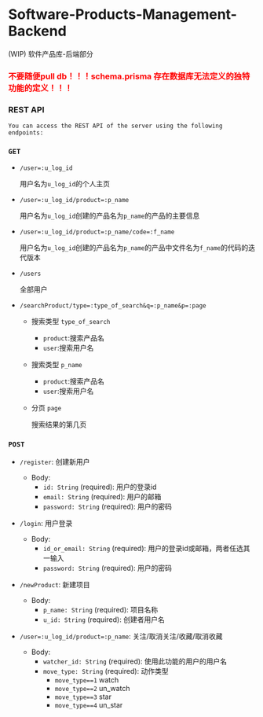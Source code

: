 # Software-Products-Management-Backend
(WIP) 软件产品库-后端部分

### <p style="color: red">不要随便pull db！！！schema.prisma 存在数据库无法定义的独特功能的定义！！！</p>

### REST API

`You can access the REST API of the server using the following endpoints:`

### `GET`

- `/user=:u_log_id`

   用户名为`u_log_id`的个人主页

- `/user=:u_log_id/product=:p_name`

    用户名为`u_log_id`创建的产品名为`p_name`的产品的主要信息

- `/user=:u_log_id/product=:p_name/code=:f_name`

    用户名为`u_log_id`创建的产品名为`p_name`的产品中文件名为`f_name`的代码的迭代版本

- `/users`

    全部用户

- `/searchProduct/type=:type_of_search&q=:p_name&p=:page`
  - 搜索类型 `type_of_search`
    - `product`:搜索产品名 
    - `user`:搜索用户名 

  - 搜索类型 `p_name`
    - `product`:搜索产品名 
    - `user`:搜索用户名 

  - 分页 `page`

    搜索结果的第几页

### `POST`

- `/register`: 创建新用户
  - Body:
    - `id: String` (required): 用户的登录id
    - `email: String` (required): 用户的邮箱
    - `password: String` (required): 用户的密码
- `/login`: 用户登录
  - Body:
    - `id_or_email: String` (required): 用户的登录id或邮箱，两者任选其一输入
    - `password: String` (required): 用户的密码

- `/newProduct`: 新建项目
  - Body:
    - `p_name: String` (required): 项目名称
    - `u_id: String` (required): 创建者用户名

- `/user=:u_log_id/product=:p_name`: 关注/取消关注/收藏/取消收藏
  - Body:
    - `watcher_id: String` (required): 使用此功能的用户的用户名
    - `move_type: String` (required): 动作类型
      - `move_type==1` watch
      - `move_type==2` un_watch
      - `move_type==3` star
      - `move_type==4` un_star